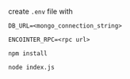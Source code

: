 create `.env` file with 

`DB_URL=<mongo_connection_string>` 

`ENCOINTER_RPC=<rpc url>` 

`npm install` 

`node index.js` 


